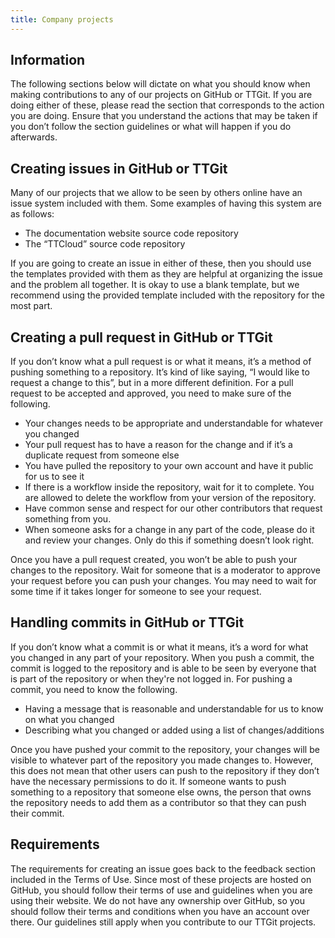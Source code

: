 ```yaml
---
title: Company projects
---
```


## Information
The following sections below will dictate on what you should know when making contributions to any of our projects on GitHub or TTGit. If you are doing either of these, please read the section that corresponds to the action you are doing. Ensure that you understand the actions that may be taken if you don’t follow the section guidelines or what will happen if you do afterwards.

## Creating issues in GitHub or TTGit
Many of our projects that we allow to be seen by others online have an issue system included with them. Some examples of having this system are as follows:

* The documentation website source code repository
* The “TTCloud” source code repository

If you are going to create an issue in either of these, then you should use the templates provided with them as they are helpful at organizing the issue and the problem all together. It is okay to use a blank template, but we recommend using the provided template included with the repository for the most part.

## Creating a pull request in GitHub or TTGit
If you don’t know what a pull request is or what it means, it’s a method of pushing something to a repository. It’s kind of like saying, “I would like to request a change to this”, but in a more different definition. For a pull request to be accepted and approved, you need to make sure of the following.

* Your changes needs to be appropriate and understandable for whatever you changed
* Your pull request has to have a reason for the change and if it’s a duplicate request from someone else
* You have pulled the repository to your own account and have it public for us to see it
* If there is a workflow inside the repository, wait for it to complete. You are allowed to delete the workflow from your version of the repository.
* Have common sense and respect for our other contributors that request something from you.
* When someone asks for a change in any part of the code, please do it and review your changes. Only do this if something doesn’t look right.

Once you have a pull request created, you won’t be able to push your changes to the repository. Wait for someone that is a moderator to approve your request before you can push your changes. You may need to wait for some time if it takes longer for someone to see your request.

## Handling commits in GitHub or TTGit
If you don’t know what a commit is or what it means, it’s a word for what you changed in any part of your repository. When you push a commit, the commit is logged to the repository and is able to be seen by everyone that is part of the repository or when they're not logged in. For pushing a commit, you need to know the following.

* Having a message that is reasonable and understandable for us to know on what you changed
* Describing what you changed or added using a list of changes/additions

Once you have pushed your commit to the repository, your changes will be visible to whatever part of the repository you made changes to. However, this does not mean that other users can push to the repository if they don’t have the necessary permissions to do it. If someone wants to push something to a repository that someone else owns, the person that owns the repository needs to add them as a contributor so that they can push their commit.

## Requirements
The requirements for creating an issue goes back to the feedback section included in the Terms of Use. Since most of these projects are hosted on GitHub, you should follow their terms of use and guidelines when you are using their website. We do not have any ownership over GitHub, so you should follow their terms and conditions when you have an account over there. Our guidelines still apply when you contribute to our TTGit projects.